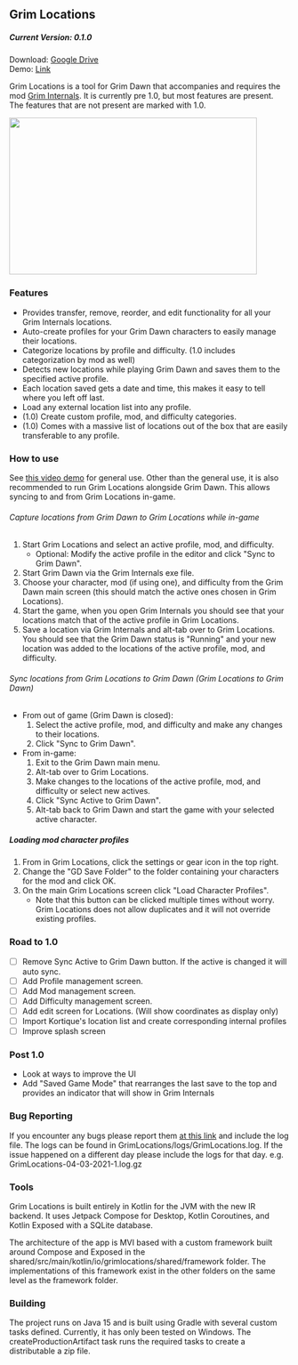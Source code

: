 ## Grim Locations

##### Current Version: 0.1.0

Download: [Google Drive](https://drive.google.com/drive/folders/1xpsOa0gtNde1nMqunC3jxWIcMzT3qGoz)  
Demo: [Link](https://imgur.com/RUcxB0U)

Grim Locations is a tool for Grim Dawn that accompanies and requires the mod [Grim Internals](https://forums.crateentertainment.com/t/tool-grim-internals).
It is currently pre 1.0, but most features are present. The features that are not present are marked with 1.0.

<img src="https://i.imgur.com/pvTrtxj.png" width="445" height="282" />

### Features
- Provides transfer, remove, reorder, and edit functionality for all your Grim Internals locations.
- Auto-create profiles for your Grim Dawn characters to easily manage their locations.
- Categorize locations by profile and difficulty. (1.0 includes categorization by mod as well)
- Detects new locations while playing Grim Dawn and saves them to the specified active profile.
- Each location saved gets a date and time, this makes it easy to tell where you left off last.
- Load any external location list into any profile.
- (1.0) Create custom profile, mod, and difficulty categories.
- (1.0) Comes with a massive list of locations out of the box that are easily transferable to any profile.

### How to use
See [this video demo](https://imgur.com/RUcxB0U) for general use. Other than the general use, it is also recommended to run Grim Locations alongside Grim Dawn. This allows syncing to and from Grim Locations in-game.

###### Capture locations from Grim Dawn to Grim Locations while in-game

1. Start Grim Locations and select an active profile, mod, and difficulty.
    - Optional: Modify the active profile in the editor and click "Sync to Grim Dawn".
2. Start Grim Dawn via the Grim Internals exe file.
3. Choose your character, mod (if using one), and difficulty from the Grim Dawn main screen (this should match the active ones chosen in Grim Locations).
4. Start the game, when you open Grim Internals you should see that your locations match that of the active profile in Grim Locations.
5. Save a location via Grim Internals and alt-tab over to Grim Locations. You should see that the Grim Dawn status is "Running" and your new location was added to the locations of the active profile, mod, and difficulty.

###### Sync locations from Grim Locations to Grim Dawn (Grim Locations to Grim Dawn)
- From out of game (Grim Dawn is closed):
    1. Select the active profile, mod, and difficulty and make any changes to their locations.
    2. Click "Sync to Grim Dawn".
- From in-game:
    1. Exit to the Grim Dawn main menu.
    2. Alt-tab over to Grim Locations.
    3. Make changes to the locations of the active profile, mod, and difficulty or select new actives.
    4. Click "Sync Active to Grim Dawn".
    5. Alt-tab back to Grim Dawn and start the game with your selected active character.

##### Loading mod character profiles
1. From in Grim Locations, click the settings or gear icon in the top right.
2. Change the "GD Save Folder" to the folder containing your characters for the mod and click OK.
3. On the main Grim Locations screen click "Load Character Profiles".
    - Note that this button can be clicked multiple times without worry. Grim Locations does not allow duplicates and it will not override existing profiles.

### Road to 1.0
- [ ] Remove Sync Active to Grim Dawn button. If the active is changed it will auto sync.
- [ ] Add Profile management screen.
- [ ] Add Mod management screen.
- [ ] Add Difficulty management screen.
- [ ] Add edit screen for Locations. (Will show coordinates as display only)
- [ ] Import Kortique's location list and create corresponding internal profiles
- [ ] Improve splash screen

### Post 1.0
- Look at ways to improve the UI
- Add "Saved Game Mode" that rearranges the last save to the top and provides an indicator that will show in Grim Internals

### Bug Reporting

If you encounter any bugs please report them [at this link](https://github.com/recursivelftr/Grim-Locations/issues) and include the log file.
The logs can be found in GrimLocations/logs/GrimLocations.log.
If the issue happened on a different day please include the logs for that day. e.g. GrimLocations-04-03-2021-1.log.gz

### Tools

Grim Locations is built entirely in Kotlin for the JVM with the new IR backend. It uses Jetpack Compose for Desktop, Kotlin Coroutines, and Kotlin Exposed with a SQLite database.

The architecture of the app is MVI based with a custom framework built around Compose and Exposed in the shared/src/main/kotlin/io/grimlocations/shared/framework folder. The implementations of this framework exist in the other folders on the same level as the framework folder.

### Building
The project runs on Java 15 and is built using Gradle with several custom tasks defined. Currently, it has only been tested on Windows. The createProductionArtifact task runs the required tasks to create a distributable a zip file.

